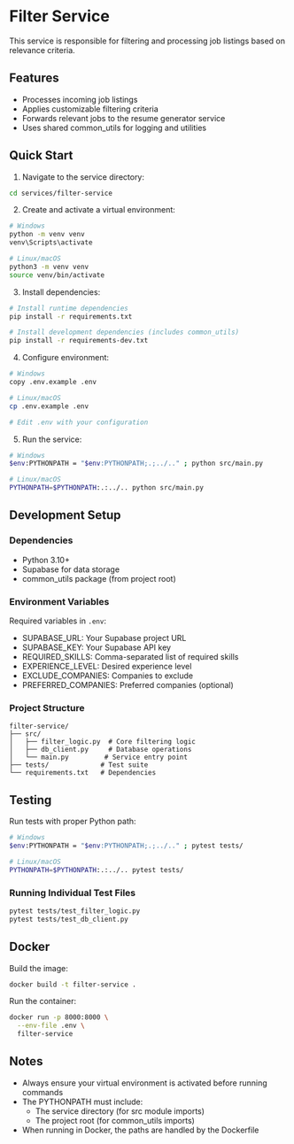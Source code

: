 # Filter Service

This service is responsible for filtering and processing job listings based on relevance criteria.

## Features
- Processes incoming job listings
- Applies customizable filtering criteria
- Forwards relevant jobs to the resume generator service
- Uses shared common_utils for logging and utilities

## Quick Start

1. Navigate to the service directory:
```bash
cd services/filter-service
```

2. Create and activate a virtual environment:
```bash
# Windows
python -m venv venv
venv\Scripts\activate

# Linux/macOS
python3 -m venv venv
source venv/bin/activate
```

3. Install dependencies:
```bash
# Install runtime dependencies
pip install -r requirements.txt

# Install development dependencies (includes common_utils)
pip install -r requirements-dev.txt
```

4. Configure environment:
```bash
# Windows
copy .env.example .env

# Linux/macOS
cp .env.example .env

# Edit .env with your configuration
```

5. Run the service:
```bash
# Windows
$env:PYTHONPATH = "$env:PYTHONPATH;.;../.." ; python src/main.py

# Linux/macOS
PYTHONPATH=$PYTHONPATH:.:../.. python src/main.py
```

## Development Setup

### Dependencies
- Python 3.10+
- Supabase for data storage
- common_utils package (from project root)

### Environment Variables
Required variables in `.env`:
- SUPABASE_URL: Your Supabase project URL
- SUPABASE_KEY: Your Supabase API key
- REQUIRED_SKILLS: Comma-separated list of required skills
- EXPERIENCE_LEVEL: Desired experience level
- EXCLUDE_COMPANIES: Companies to exclude
- PREFERRED_COMPANIES: Preferred companies (optional)

### Project Structure
```
filter-service/
├── src/
│   ├── filter_logic.py  # Core filtering logic
│   ├── db_client.py     # Database operations
│   └── main.py         # Service entry point
├── tests/             # Test suite
└── requirements.txt   # Dependencies
```

## Testing

Run tests with proper Python path:
```bash
# Windows
$env:PYTHONPATH = "$env:PYTHONPATH;.;../.." ; pytest tests/

# Linux/macOS
PYTHONPATH=$PYTHONPATH:.:../.. pytest tests/
```

### Running Individual Test Files
```bash
pytest tests/test_filter_logic.py
pytest tests/test_db_client.py
```

## Docker

Build the image:
```bash
docker build -t filter-service .
```

Run the container:
```bash
docker run -p 8000:8000 \
  --env-file .env \
  filter-service
```

## Notes
- Always ensure your virtual environment is activated before running commands
- The PYTHONPATH must include:
  - The service directory (for src module imports)
  - The project root (for common_utils imports)
- When running in Docker, the paths are handled by the Dockerfile
